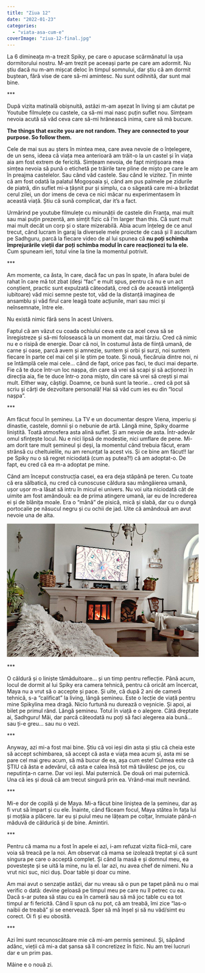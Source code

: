 ```yaml
---
title: "Ziua 12"
date: "2022-01-23"
categories: 
  - "viata-asa-cum-e"
coverImage: "ziua-12-final.jpg"
---
```


La 6 dimineața m-a trezit Spiky, pe care o apucase scărmănatul la ușa dormitorului nostru. M-am trezit pe aceeași parte pe care am adormit. Nu știu dacă nu m-am mișcat deloc în timpul somnului, dar știu că am dormit buștean, fără vise de care să-mi amintesc. Nu sunt odihnită, dar sunt mai bine.

\*\*\*

După vizita matinală obișnuită, astăzi m-am așezat în living și am căutat pe Youtube filmulețe cu castele, ca să-mi mai nasc puțin suflet nou. Simțeam nevoia acută să văd ceva care să-mi hrănească inima, care să mă bucure. 

**The things that excite you are not random. They are connected to your purpose. So follow them.**

Cele de mai sus au șters în mintea mea, care avea nevoie de o înțelegere, de un sens, ideea că viața mea anterioară am trăit-o la un castel și în viața aia am fost extrem de fericită. Simțeam nevoia, de fapt mințișoara mea simțea nevoia să pună o etichetă pe trăirile tare pline de mișto pe care le am în preajma castelelor. Sau când văd castele. Sau când le vizitez. Țin minte că am fost odată la palatul Mogoșoaia și, când am pus palmele pe zidurile de piatră, din suflet mi-a țâșnit pur și simplu, ca o săgeată care mi-a brăzdat cerul zilei, un dor imens de ceva ce nici măcar nu experimentasem în această viață. Știu că sună complicat, dar it’s a fact.

Urmărind pe youtube filmulețe cu minunății de castele din Franța, mai mult sau mai puțin prezentă, am simțit fizic că I’m larger than this. Că sunt mult mai mult decât un corp și o stare mizerabilă. Abia acum înțeleg de ce anul trecut, când lucram în garaj la diversele mele proiecte de casă și îl ascultam pe Sadhguru, parcă la fiecare video de al lui spunea că **nu poți schimba împrejurările vieții dar poți schimba modul în care reacționezi tu la ele.** Cum spuneam ieri, totul vine la tine la momentul potrivit.

\*\*\*

Am momente, ca ăsta, în care, dacă fac un pas în spate, în afara bulei de rahat în care mă tot zbat (deși “fac” e mult spus, pentru că nu e un act conștient, practic sunt expulzată câteodată, cred că de această inteligență iubitoare) văd mici semne peste tot, văd de la distanță imaginea de ansamblu și văd firul care leagă toate acțiunile, mari sau mici și neînsemnate, între ele. 

Nu există nimic fără sens în acest Univers. 

Faptul că am văzut cu coada ochiului ceva este ca acel ceva să se înregistreze și să-mi folosească la un moment dat, mai târziu. Cred că nimic nu e o risipă de energie. Doar că noi, în costumul ăsta de ființă umană, de carne și oase, parcă avem și amnezie, suntem și orbi și surzi, noi suntem fiecare în parte cel mai cel și le știm pe toate. Și nouă, fiecăruia dintre noi, ni se întâmplă cele mai cele... când de fapt, orice pas faci, te duci mai departe. Fie că te duce într-un loc nașpa, din care să vrei să scapi și să acționezi în direcția aia, fie te duce într-o zona mișto, din care să vrei să crești și mai mult. Either way, câștigi. Doamne, ce bună sunt la teorie… cred că pot să scriu și cărți de dezvoltare personală! Hai să văd cum ies eu din “locul nașpa”.

\*\*\*

Am făcut focul în șemineu. La TV e un documentar despre Viena, imperiu și dinastie, castele, domnii și o nebunie de artă. Lângă mine, Spiky doarme liniștită. Toată atmosfera asta alină suflet. Și am nevoie de asta. Într-adevăr omul sfințește locul. Nu e nici lipsă de modestie, nici umflare de pene. Mi-am dorit tare mult șemineul și deși, la momentul când trebuia făcut, eram strânsă cu cheltuielile, nu am renunțat la acest vis. Și ce bine am făcut!! Iar pe Spiky nu o să regret niciodată (cum aș putea?!) că am adoptat-o. De fapt, eu cred că ea m-a adoptat pe mine.

Când am început construcția casei, ea era deja stăpână pe teren. Cu toate că era sălbatică, nu cred că cunoscuse căldura sau mângâierea umană, ușor ușor m-a lăsat să intru în micul ei univers. Nu voi uita niciodată cât de uimite am fost amândouă: ea de prima atingere umană, iar eu de încrederea ei și de blănița moale. Era o “mână” de pisică, mică și slabă, dar cu o dungă portocalie pe năsucul negru și cu ochii de jad. Uite că amândouă am avut nevoie una de alta.

![](images/poza-semineu-ziua-12-bun-1.jpeg)

\*\*\*

O căldură și o liniște tămăduitoare… și un timp pentru reflecție. Până acum, locul de dormit al lui Spiky era camera tehnică, pentru că oricât am încercat, Maya nu a vrut să o accepte și pace. Și uite, că după 2 ani de cameră tehnică, s-a “calificat” la living, lângă șemineu. Este o lecție de viață pentru mine Spikylina mea dragă. Nicio furtună nu durează o veșnicie. Și apoi, ai bilet pe primul rând. Lângă șemineu. Totul în viață e o alegere. Câtă dreptate ai, Sadhguru! Măi, dar parcă câteodată nu poți să faci alegerea aia bună... sau ți-e greu… sau nu o vezi. 

\*\*\*

Anyway, azi mi-a fost mai bine. Știu că voi ieși din asta și știu că cheia este să accept schimbarea, să accept că asta e viața mea acum și, asta mi se pare cel mai greu acum, să mă bucur de ea, așa cum este! Culmea este că ȘTIU că ăsta e adevărul, că asta e calea însă tot mă tăvălesc pe jos, cu neputința-n carne. Dar voi ieși. Mai puternică. De două ori mai puternică. Una că ies și două că am trecut singură prin ea. Vrând-mai mult nevrând.

\*\*\*

Mi-e dor de copilă și de Maya. Mi-a făcut bine liniștea de la șemineu, dar aș fi vrut să împart și cu ele. Înainte, când făceam focul, Maya stătea în fața lui și moțăia a plăcere. Iar eu și puiul meu ne lățeam pe colțar, înmuiate până-n măduvă de căldurică și de bine. Amintiri.

\*\*\*

Pentru că mama nu a fost în apele ei azi, i-am refuzat vizita fiică-mii, care voia să treacă pe la noi. Am observat că mama se izolează treptat și că sunt singura pe care o acceptă complet. Și când la masă e și domnul meu, ea povestește și se uită la mine, nu la el. Iar azi, nu avea chef de nimeni. Nu a vrut nici suc, nici duș. Doar table și doar cu mine.

Am mai avut o senzație astăzi, dar nu vreau să o pun pe tapet până nu o mai verific o dată: devine geloasă pe timpul meu pe care nu îl petrec cu ea. Dacă s-ar putea să stau cu ea în cameră sau să mă joc table cu ea tot timpul ar fi fericită. Când îi spun că nu pot, că am treabă, îmi zice “las-o naibii de treabă” și se enervează. Sper să mă înșel și să nu văd/simt eu corect. Oi fi și eu obosită.

\*\*\*

Azi îmi sunt recunoscătoare mie că mi-am permis șemineul. Și, săpând adânc, vieții că mi-a dat șansa să îl concretizez în fizic. Nu am trei lucruri dar e un prim pas.

Mâine e o nouă zi.
